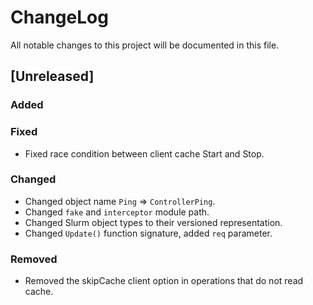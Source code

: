 # ChangeLog

All notable changes to this project will be documented in this file.

## \[Unreleased\]

### Added

### Fixed

- Fixed race condition between client cache Start and Stop.

### Changed

- Changed object name `Ping` => `ControllerPing`.
- Changed `fake` and `interceptor` module path.
- Changed Slurm object types to their versioned representation.
- Changed `Update()` function signature, added `req` parameter.

### Removed

- Removed the skipCache client option in operations that do not read cache.
